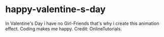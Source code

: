# happy-valentine-s-day
In Valentine's Day i have no Girl-Friends that's why i create this animation effect. Coding makes me happy. Credit: OnlineTutorials.
